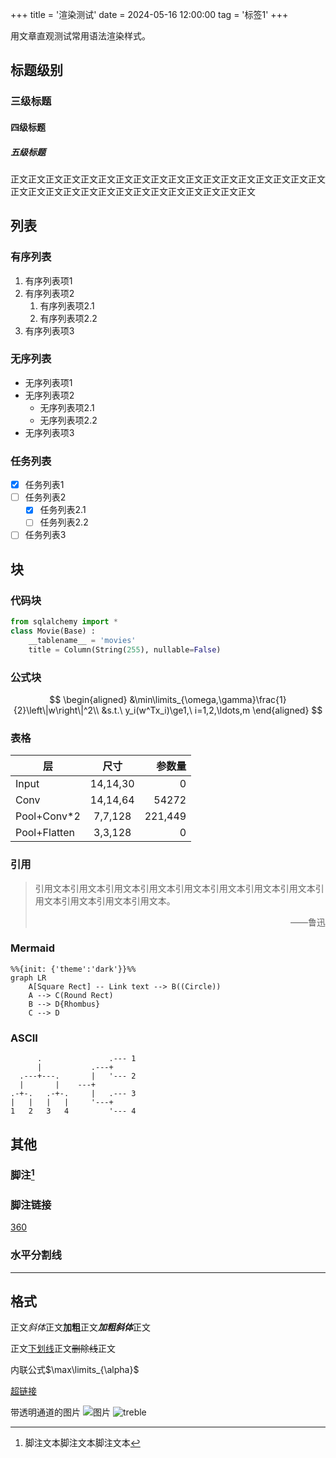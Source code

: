 +++
title = '渲染测试'
date = 2024-05-16 12:00:00
tag = '标签1'
+++

用文章直观测试常用语法渲染样式。 <!--more-->

## 标题级别

### 三级标题

#### 四级标题

##### 五级标题

正文正文正文正文正文正文正文正文正文正文正文正文正文正文正文正文正文正文正文正文正文正文正文正文正文正文正文正文正文正文正文正文

## 列表

### 有序列表

1. 有序列表项1
2. 有序列表项2
   1. 有序列表项2.1
   2. 有序列表项2.2
3. 有序列表项3

### 无序列表

- 无序列表项1
- 无序列表项2
  - 无序列表项2.1
  - 无序列表项2.2
- 无序列表项3

### 任务列表

- [x] 任务列表1
- [ ] 任务列表2
  - [x] 任务列表2.1
  - [ ] 任务列表2.2
- [ ] 任务列表3

## 块

### 代码块

```python
from sqlalchemy import * 
class Movie(Base) : 
    __tablename__ = 'movies' 
    title = Column(String(255), nullable=False) 
```

### 公式块

$$
\begin{aligned}
&\min\limits_{\omega,\gamma}\frac{1}{2}\left\|w\right\|^2\\
&s.t.\ y_i(w^Tx_i)\ge1,\ i=1,2,\ldots,m
\end{aligned}
$$

### 表格

| 层           |   尺寸   |  参数量 |
| ------------ | :------: | ------: |
| Input        | 14,14,30 |       0 |
| Conv         | 14,14,64 |   54272 |
| Pool+Conv*2  | 7,7,128  | 221,449 |
| Pool+Flatten | 3,3,128  |       0 |

### 引用

> 引用文本引用文本引用文本引用文本引用文本引用文本引用文本引用文本引用文本引用文本引用文本引用文本。
>
> <p align="right">——鲁迅</p>

### Mermaid

```mermaid
%%{init: {'theme':'dark'}}%%
graph LR
    A[Square Rect] -- Link text --> B((Circle))
    A --> C(Round Rect)
    B --> D{Rhombus}
    C --> D
```

### ASCII
```goat
      .               .--- 1  
      |           .---+        
  .---+---.       |   '--- 2   
  |       |    ---+           
.-+-.   .-+-.     |   .--- 3   
|   |   |   |     '---+        
1   2   3   4         '--- 4   
```

## 其他

### 脚注[^1]

[^1]: 脚注文本脚注文本脚注文本

### 脚注链接

[360][2]

[2]: http://www.fuckqq.com	"360安全"

### 水平分割线

------

## 格式

正文*斜体*正文**加粗**正文***加粗斜体***正文

正文<u>下划线</u>正文~~删除线~~正文

内联公式$\max\limits_{\alpha}$

[超链接](https://unsplash.com/ "测试title文字")

带透明通道的图片
![图片](http://pngimg.com/uploads/hat/hat_PNG5709.png)
![treble](https://cdn.pixabay.com/photo/2016/03/26/01/17/treble-clef-1279909_1280.png)